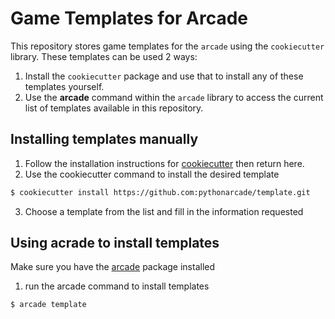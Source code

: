 # Game Templates for Arcade

This repository stores game templates for the `arcade` using the `cookiecutter` library. These templates can be used 2 ways:
1. Install the `cookiecutter` package and use that to install any of these templates yourself.
1. Use the **arcade** command within the `arcade` library to access the current list of templates available in this repository.

## Installing templates manually
1. Follow the installation instructions for [cookiecutter][ccdocs] then return here.
2. Use the cookiecutter command to install the desired template
```sh
$ cookiecutter install https://github.com:pythonarcade/template.git
```
3. Choose a template from the list and fill in the information requested

## Using acrade to install templates
Make sure you have the [arcade][arcadedocs] package installed
1. run the arcade command to install templates
```sh
$ arcade template
```


<!-- Links -->
[ccdocs]: https://cookiecutter.readthedocs.io/ "Cookiecutter Docs"
[arcadedocs]: https://api.arcade.academy/en/stable/install/index.html "Arcade Install Instructions"